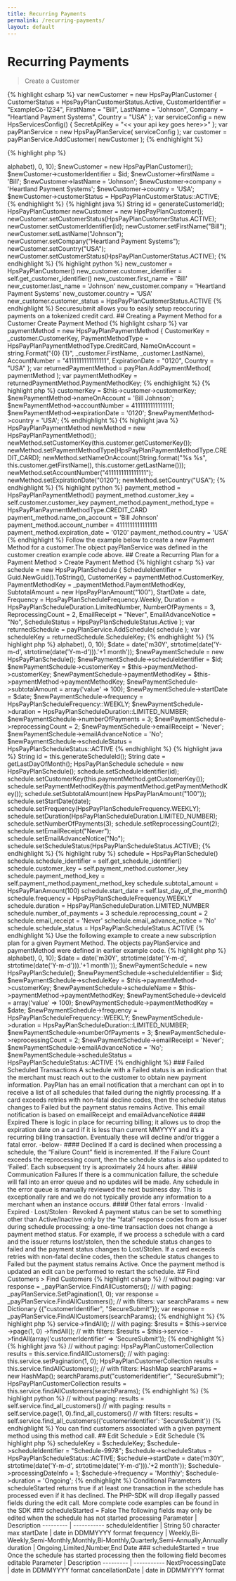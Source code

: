 ```yaml
---
title: Recurring Payments
permalink: /recurring-payments/
layout: default
---
```


# Recurring Payments
 > Create a Customer

{% highlight csharp %}
 var newCustomer = new HpsPayPlanCustomer
{
	CustomerStatus = HpsPayPlanCustomerStatus.Active,
	CustomerIdentifier = "ExampleCo-1234",
	FirstName = "Bill",
	LastName = "Johnson",
	Company = "Heartland Payment Systems",
	Country = "USA"
};
var serviceConfig = new HpsServicesConfig() { SecretApiKey = "<< your api key goes here>>" };
var payPlanService = new HpsPayPlanService( serviceConfig );
var customer = payPlanService.AddCustomer( newCustomer );
{% endhighlight %}

{% highlight php %}
<?php
$id = date('Ymd').'-SecureSubmit-'.substr(str_shuffle($this->alphabet), 0, 10);
$newCustomer = new HpsPayPlanCustomer();
$newCustomer->customerIdentifier = $id;
$newCustomer->firstName          = 'Bill';
$newCustomer->lastName           = 'Johnson';
$newCustomer->company            = 'Heartland Payment Systems';
$newCustomer->country            = 'USA';
$newCustomer->customerStatus     = HpsPayPlanCustomerStatus::ACTIVE;
{% endhighlight %}

{% highlight java %}
String id = generateCustomerId();

HpsPayPlanCustomer newCustomer = new HpsPayPlanCustomer();
newCustomer.setCustomerStatus(HpsPayPlanCustomerStatus.ACTIVE);

newCustomer.setCustomerIdentifier(id);
newCustomer.setFirstName("Bill");
newCustomer.setLastName("Johnson");
newCustomer.setCompany("Heartland Payment Systems");
newCustomer.setCountry("USA");
newCustomer.setCustomerStatus(HpsPayPlanCustomerStatus.ACTIVE);
{% endhighlight %}

{% highlight python %}
new_customer = HpsPayPlanCustomer()
new_customer.customer_identifier = self.get_customer_identifier()
new_customer.first_name = 'Bill'
new_customer.last_name = 'Johnson'
new_customer.company = 'Heartland Payment Systems'
new_customer.country = 'USA'
new_customer.customer_status = HpsPayPlanCustomerStatus.ACTIVE
{% endhighlight %}

Securesubmit allows you to easily setup reoccuring payments on a tokenized credit card.

## Creating a Payment Method for a Customer
 Create Payment Method

{% highlight csharp %}
var paymentMethod = new HpsPayPlanPaymentMethod
{
    CustomerKey = _customer.CustomerKey,
    PaymentMethodType = HpsPayPlanPaymentMethodType.CreditCard,
    NameOnAccount = string.Format("{0} {1}", _customer.FirstName, _customer.LastName),
    AccountNumber = "4111111111111111",
    ExpirationDate = "0120",
    Country = "USA"
};
var returnedPaymentMethod = payPlan.AddPaymentMethod( paymentMethod );
var paymentMethodKey = returnedPaymentMethod.PaymentMethodKey;
{% endhighlight %}

{% highlight php %}
<?php
$newPaymentMethod = new HpsPayPlanPaymentMethod();
$newPaymentMethod->customerKey    = $this->customer->customerKey;
$newPaymentMethod->nameOnAccount  = 'Bill Johnson';
$newPaymentMethod->accountNumber  = 4111111111111111;
$newPaymentMethod->expirationDate = '0120';
$newPaymentMethod->country        = 'USA';
{% endhighlight %}

{% highlight java %}
HpsPayPlanPaymentMethod newMethod = new HpsPayPlanPaymentMethod();

newMethod.setCustomerKey(this.customer.getCustomerKey());
newMethod.setPaymentMethodType(HpsPayPlanPaymentMethodType.CREDIT_CARD);
newMethod.setNameOnAccount(String.format("%s %s", this.customer.getFirstName(), this.customer.getLastName()));
newMethod.setAccountNumber("4111111111111111");
newMethod.setExpirationDate("0120");
newMethod.setCountry("USA");
{% endhighlight %}

{% highlight python %}
payment_method = HpsPayPlanPaymentMethod()

payment_method.customer_key = self.customer.customer_key
payment_method.payment_method_type = HpsPayPlanPaymentMethodType.CREDIT_CARD
payment_method.name_on_account = 'Bill Johnson'
payment_method.account_number = 4111111111111111
payment_method.expiration_date = '0120'
payment_method.country = 'USA'
{% endhighlight %}

Follow the example below to create a new Payment Method for a customer.The object payPlanService was defined in the customer creation example code above.

## Create a Recurring Plan for a Payment Method
> Create Payment Method

{% highlight csharp %}
var schedule = new HpsPayPlanSchedule
{
        ScheduleIdentifier = Guid.NewGuid().ToString(),
        CustomerKey = paymentMethod.CustomerKey,
        PaymentMethodKey = _paymentMethod.PaymentMethodKey,
        SubtotalAmount = new HpsPayPlanAmount("100"),
        StartDate = date,
        Frequency = HpsPayPlanScheduleFrequency.Weekly,
        Duration = HpsPayPlanScheduleDuration.LimitedNumber,
        NumberOfPayments = 3,
        ReprocessingCount = 2,
        EmailReceipt = "Never",
        EmailAdvanceNotice = "No",
        ScheduleStatus = HpsPayPlanScheduleStatus.Active
};
var returnedSchedule = payPlanService.AddSchedule( schedule );
var scheduleKey = returnedSchedule.ScheduleKey;
{% endhighlight %}

{% highlight php %}
<?php
$id = date('Ymd').'-SecureSubmit-'.substr(str_shuffle($this->alphabet), 0, 10);
$date = date('m30Y', strtotime(date('Y-m-d', strtotime(date('Y-m-d'))).'+1 month'));

$newPaymentSchedule = new HpsPayPlanSchedule();
$newPaymentSchedule->scheduleIdentifier = $id;
$newPaymentSchedule->customerKey        = $this->paymentMethod->customerKey;
$newPaymentSchedule->paymentMethodKey   = $this->paymentMethod->paymentMethodKey;
$newPaymentSchedule->subtotalAmount     = array('value' => 100);
$newPaymentSchedule->startDate          = $date;
$newPaymentSchedule->frequency          = HpsPayPlanScheduleFrequency::WEEKLY;
$newPaymentSchedule->duration           = HpsPayPlanScheduleDuration::LIMITED_NUMBER;
$newPaymentSchedule->numberOfPayments   = 3;
$newPaymentSchedule->reprocessingCount  = 2;
$newPaymentSchedule->emailReceipt       = 'Never';
$newPaymentSchedule->emailAdvanceNotice = 'No';
$newPaymentSchedule->scheduleStatus     = HpsPayPlanScheduleStatus::ACTIVE
{% endhighlight %}

{% highlight java %}
String id = this.generateScheduleId();
String date = getLastDayOfMonth();

HpsPayPlanSchedule schedule = new HpsPayPlanSchedule();
schedule.setScheduleIdentifier(id);
schedule.setCustomerKey(this.paymentMethod.getCustomerKey());
schedule.setPaymentMethodKey(this.paymentMethod.getPaymentMethodKey());
schedule.setSubtotalAmount(new HpsPayPlanAmount("100"));
schedule.setStartDate(date);
schedule.setFrequency(HpsPayPlanScheduleFrequency.WEEKLY);
schedule.setDuration(HpsPayPlanScheduleDuration.LIMITED_NUMBER);
schedule.setNumberOfPayments(3);
schedule.setReprocessingCount(2);
schedule.setEmailReceipt("Never");
schedule.setEmailAdvanceNotice("No");
schedule.setScheduleStatus(HpsPayPlanScheduleStatus.ACTIVE);
{% endhighlight %}

{% highlight ruby %}
schedule = HpsPayPlanSchedule()

schedule.schedule_identifier = self.get_schedule_identifier()
schedule.customer_key = self.payment_method.customer_key
schedule.payment_method_key = self.payment_method.payment_method_key
schedule.subtotal_amount = HpsPayPlanAmount(100)
schedule.start_date = self.last_day_of_the_month()
schedule.frequency = HpsPayPlanScheduleFrequency.WEEKLY
schedule.duration = HpsPayPlanScheduleDuration.LIMITED_NUMBER
schedule.number_of_payments = 3
schedule.reprocessing_count = 2
schedule.email_receipt = 'Never'
schedule.email_advance_notice = 'No'
schedule.schedule_status = HpsPayPlanScheduleStatus.ACTIVE
{% endhighlight %}

Use the following example to create a new subscription plan for a given Payment Method.
The objects payPlanService and paymentMethod were defined in earlier example code.
{% highlight php %}
<?php
$id = date('Ymd').'-SecureSubmit-'.substr(str_shuffle($this->alphabet), 0, 10);
$date = date('m30Y', strtotime(date('Y-m-d', strtotime(date('Y-m-d'))).'+1 month'));
$newPaymentSchedule = new HpsPayPlanSchedule();
$newPaymentSchedule->scheduleIdentifier = $id;
$newPaymentSchedule->scheduleKey        = $this->paymentMethod->customerKey;
$newPaymentSchedule->scheduleName   = $this->paymentMethod->paymentMethodKey;
$newPaymentSchedule->deviceId     = array('value' => 100);
$newPaymentSchedule->paymentMethodKey          = $date;
$newPaymentSchedule->frequency          = HpsPayPlanScheduleFrequency::WEEKLY;
$newPaymentSchedule->duration           = HpsPayPlanScheduleDuration::LIMITED_NUMBER;
$newPaymentSchedule->numberOfPayments   = 3;
$newPaymentSchedule->reprocessingCount  = 2;
$newPaymentSchedule->emailReceipt       = 'Never';
$newPaymentSchedule->emailAdvanceNotice = 'No';
$newPaymentSchedule->scheduleStatus     = HpsPayPlanScheduleStatus::ACTIVE
{% endhighlight %}

### Failed Scheduled Transactions
A schedule with a Failed status is an indication that the merchant must reach out to the customer to obtain new payment information.  PayPlan has an email notification that a merchant can opt in to receive a list of all schedules that failed during the nightly processing.
If a card exceeds retries with non-fatal decline codes, then the schedule status changes to Failed but the payment status remains Active.
This email notification is based on emailReceipt and emailAdvanceNotice

#### Expired
There is logic in place for recurring billing; it allows us to drop the expiration date on a card if it is less than current MMYYYY and it’s a recurring billing transaction. Eventually these will decline and/or trigger a fatal error. -below-

#### Declined
If a card is declined when processing a schedule, the “Failure Count” field is incremented.  If the Failure Count exceeds the reprocessing count, then the schedule status is also updated to ‘Failed’.  Each subsequent try is aproximately 24 hours after.

#### Communication Failures
If there is a communication failure, the schedule will fall into an error queue and no updates will be made.  Any schedule in the error queue is manually reviewed the next business day.  This is exceptionally rare and we do not typically provide any information to a merchant when an instance occurs.


#### Other fatal errors
·         Invalid
·         Expired
·         Lost/Stolen
·         Revoked
A payment status can be set to something other than Active/Inactive only by the “fatal” response codes from an issuer during schedule processing; a one-time transaction does not change a payment method status.
For example, if we process a schedule with a card and the issuer returns lost/stolen, then the schedule status changes to failed and the payment status changes to Lost/Stolen.
If a card exceeds retries with non-fatal decline codes, then the schedule status changes to Failed but the payment status remains Active.

Once the payment method is updated an edit can be performed to restart the schedule.


## Find Customers
> Find Customers

{% highlight csharp %}
// without paging:
var response = _payPlanService.FindAllCustomers();

// with paging:
_payPlanService.SetPagination(1, 0);
var response = _payPlanService.FindAllCustomers();

// with filters:
var searchParams = new Dictionary<string, object> {{"customerIdentifier", "SecureSubmit"}};
var response = _payPlanService.FindAllCustomers(searchParams);
{% endhighlight %}

{% highlight php %}
<?php
// without paging:
$results = $this->service->findAll();

// with paging:
$results = $this->service
            ->page(1, 0)
            ->findAll();

// with filters:
$results = $this->service
            ->findAll(array('customerIdentifier' => 'SecureSubmit'));
{% endhighlight %}

{% highlight java %}
// without paging:
HpsPayPlanCustomerCollection results = this.service.findAllCustomers();

// with paging:
this.service.setPagination(1, 0);
HpsPayPlanCustomerCollection results = this.service.findAllCustomers();

// with filters:
HashMap<String, Object> searchParams = new HashMap<String, Object>();
searchParams.put("customerIdentifier", "SecureSubmit");

HpsPayPlanCustomerCollection results = this.service.findAllCustomers(searchParams);
{% endhighlight %}

{% highlight python %}
// without paging:
results = self.service.find_all_customers()

// with paging:
results = self.service.page(1, 0).find_all_customers()

// with filters:
results = self.service.find_all_customers({'customerIdentifier': 'SecureSubmit'})
{% endhighlight %}

You can find customers associated with a given payment method using this method call.


## Edit Schedule
> Edit Schedule


{% highlight php %}
<?php

$schedule                       = new HpsPayPlanSchedule();
$schedule->scheduleKey          = $scheduleKey;
$schedule->scheduleIdentifier   = "Schedule-9978";
$schedule->scheduleStatus       = HpsPayPlanScheduleStatus::ACTIVE;
$schedule->startDate            = date('m30Y', strtotime(date('Y-m-d', strtotime(date('Y-m-d'))).'+2 month'));
$schedule->processingDateInfo   = 1;
$schedule->frequency            = 'Monthly';
$schedule->duration             = 'Ongoing';
{% endhighlight %}


Conditional Parameters
scheduleStarted returns true if at least one transaction in the schedule has processed even if it has declined. The PHP-SDK will drop illegally passed fields during the edit call. More complete code examples can be found in the SDK


### scheduleStarted = False
The following fields may only be edited when the schedule has not started processing
Parameter | Description
--------- | -----------
scheduleIdentifier | String 50 character max
startDate | date in DDMMYYYY format
frequency | Weekly,Bi-Weekly,Semi-Monthly,Monthly,Bi-Monthly,Quarterly,Semi-Annually,Annually
duration | Ongoing,Limited,Number,End Date

### scheduleStarted = true
Once the schedule has started processing then the following field becomes editable
Parameter | Description
--------- | -----------
NextProcessingDate |  date in DDMMYYYY format
cancellationDate | date in DDMMYYYY format



